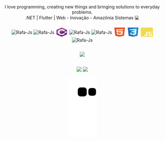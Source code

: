 <div align="center">
I love programming, creating new things and bringing solutions to everyday problems. <br>
.NET | Flutter | Web - Inovação - Amazônia Sistemas 💻
</div>

<div style="display: inline_block" align="center"><br>
  <img align="center" alt="Rafa-Js" height="30" width="40"  src="https://cdn.jsdelivr.net/gh/devicons/devicon/icons/postgresql/postgresql-original.svg" />
  <img  align="center" alt="Rafa-Js" height="30" width="40"  src="https://cdn.jsdelivr.net/gh/devicons/devicon/icons/microsoftsqlserver/microsoftsqlserver-plain-wordmark.svg" />
  <img align="center" alt="Rafa-Csharp" height="30" width="40" src="https://raw.githubusercontent.com/devicons/devicon/master/icons/csharp/csharp-original.svg">
  <img align="center" alt="Rafa-Js" height="30" width="40" src="https://cdn.jsdelivr.net/gh/devicons/devicon/icons/dot-net/dot-net-plain-wordmark.svg" />
  <img align="center" alt="Rafa-Js" height="30" width="40" src="https://cdn.jsdelivr.net/gh/devicons/devicon/icons/flutter/flutter-original.svg" />
  <img align="center" alt="Rafa-HTML" height="30" width="40" src="https://raw.githubusercontent.com/devicons/devicon/master/icons/html5/html5-original.svg">
  <img align="center" alt="Rafa-CSS" height="30" width="40" src="https://raw.githubusercontent.com/devicons/devicon/master/icons/css3/css3-original.svg">
  <img align="center" alt="Rafa-Js" height="30" width="40" src="https://raw.githubusercontent.com/devicons/devicon/master/icons/javascript/javascript-plain.svg">
  <img  align="center" alt="Rafa-Js" height="30" width="40"   src="https://cdn.jsdelivr.net/gh/devicons/devicon/icons/angularjs/angularjs-original.svg" />
</div>
   
  
  ##
 

<div align="center">
  <a href="https://github.com/Unterable">
    <img height="200m" src="https://github-readme-stats.vercel.app/api/top-langs/?username=Unterable&langs_count=10&theme=dracula&hide_border=false&&layout=compact"/>
  </a>
</div>
  
  ##
 
<div  align="center"> 
  <a href = "mailto:junior.fernandes1121@gmail.com"><img src="https://img.shields.io/badge/-Gmail-%23333?style=for-the-badge&logo=gmail&logoColor=white" target="_blank"></a>
  <a href="https://www.linkedin.com/in/arlindo-junior-fernandes-662aa821a/" target="_blank"><img src="https://img.shields.io/badge/-LinkedIn-%230077B5?style=for-the-badge&logo=linkedin&logoColor=white" target="_blank"></a> 
  
  ![Snake animation](https://github.com/Unterable/Unterable/blob/output/github-contribution-grid-snake.svg)
</div>
